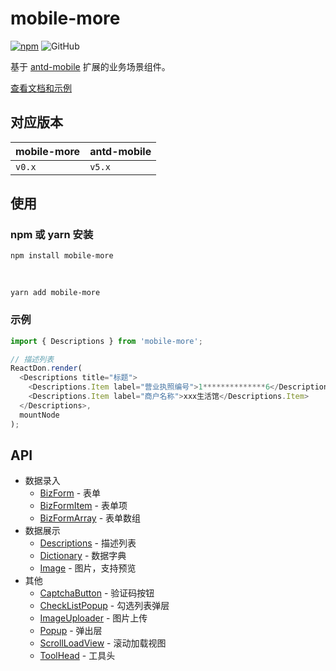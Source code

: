 # mobile-more

[![npm][npm]][npm-url] ![GitHub](https://img.shields.io/github/license/doly-dev/mobile-more.svg)

基于 [antd-mobile] 扩展的业务场景组件。

[查看文档和示例][site]

## 对应版本

| mobile-more | antd-mobile |
| ----------- | ----------- |
| `v0.x`      | `v5.x`      |

## 使用

### npm 或 yarn 安装

```shell
npm install mobile-more
```

<br />

```shell
yarn add mobile-more
```

### 示例

```javascript
import { Descriptions } from 'mobile-more';

// 描述列表
ReactDon.render(
  <Descriptions title="标题">
    <Descriptions.Item label="营业执照编号">1**************6</Descriptions.Item>
    <Descriptions.Item label="商户名称">xxx生活馆</Descriptions.Item>
  </Descriptions>,
  mountNode
);
```

## API

- 数据录入
  - [BizForm](/components/biz-form/form) - 表单
  - [BizFormItem](/components/biz-form/form-item) - 表单项
  - [BizFormArray](/components/biz-form/form-array) - 表单数组
- 数据展示
  - [Descriptions](/components/descriptions) - 描述列表
  - [Dictionary](/components/dictionary) - 数据字典
  - [Image](/components/image) - 图片，支持预览
- 其他
  - [CaptchaButton](/components/cascade-button) - 验证码按钮
  - [CheckListPopup](/components/check-list-popup) - 勾选列表弹层
  - [ImageUploader](/components/image-uploader) - 图片上传
  - [Popup](/components/popup) - 弹出层
  - [ScrollLoadView](/components/scroll-load-view) - 滚动加载视图
  - [ToolHead](/components/tool-head) - 工具头

[npm]: https://img.shields.io/npm/v/mobile-more.svg
[npm-url]: https://npmjs.com/package/mobile-more
[site]: https://doly-dev.github.io/mobile-more/latest/index.html
[antd-mobile]: https://mobile.ant.design
[captchabutton]: https://doly-dev.github.io/mobile-more/latest/index.html#/components/captcha-button
[checklistpopup]: https://doly-dev.github.io/mobile-more/latest/index.html#/components/check-list-popup
[imageuploader]: https://doly-dev.github.io/mobile-more/latest/index.html#/components/image-uploader
[popup]: https://doly-dev.github.io/mobile-more/latest/index.html#/components/popup
[scrollloadview]: https://doly-dev.github.io/mobile-more/latest/index.html#/components/scroll-load-view
[toolhead]: https://doly-dev.github.io/mobile-more/latest/index.html#/components/tool-head
[descriptions]: https://doly-dev.github.io/mobile-more/latest/index.html#/components/descriptions
[dictionary]: https://doly-dev.github.io/mobile-more/latest/index.html#/components/dictionary
[image]: https://doly-dev.github.io/mobile-more/latest/index.html#/components/image
[bizform]: https://doly-dev.github.io/mobile-more/latest/index.html#/components/biz-form/form
[bizformitem]: https://doly-dev.github.io/mobile-more/latest/index.html#/components/biz-form/form-item
[bizformarray]: https://doly-dev.github.io/mobile-more/latest/index.html#/components/biz-form/form-array
